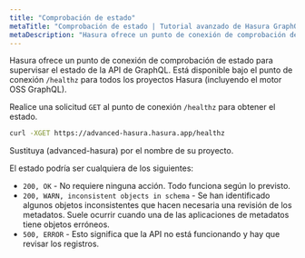 ```yaml
---
title: "Comprobación de estado"
metaTitle: "Comprobación de estado | Tutorial avanzado de Hasura GraphQL"
metaDescription: "Hasura ofrece un punto de conexión de comprobación de estado para supervisar el estado de la API de GraphQL. Está disponible bajo el punto de conexión `/healthz` para todos los proyectos Hasura (incluyendo el motor OSS GraphQL)."
---
```


Hasura ofrece un punto de conexión de comprobación de estado para supervisar el estado de la API de GraphQL. Está disponible bajo el punto de conexión `/healthz` para todos los proyectos Hasura (incluyendo el motor OSS GraphQL).

Realice una solicitud `GET` al punto de conexión `/healthz` para obtener el estado.

```bash
curl -XGET https://advanced-hasura.hasura.app/healthz
```

Sustituya (advanced-hasura) por el nombre de su proyecto.

El estado podría ser cualquiera de los siguientes:

- `200, OK` - No requiere ninguna acción. Todo funciona según lo previsto.
- `200, WARN, inconsistent objects in schema` - Se han identificado algunos objetos inconsistentes que hacen necesaria una revisión de los metadatos. Suele ocurrir cuando una de las aplicaciones de metadatos tiene objetos erróneos.
- `500, ERROR` - Esto significa que la API no está funcionando y hay que revisar los registros.
